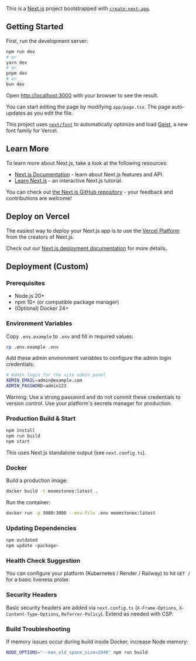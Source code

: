 This is a [Next.js](https://nextjs.org) project bootstrapped with [`create-next-app`](https://nextjs.org/docs/app/api-reference/cli/create-next-app).

## Getting Started

First, run the development server:

```bash
npm run dev
# or
yarn dev
# or
pnpm dev
# or
bun dev
```

Open [http://localhost:3000](http://localhost:3000) with your browser to see the result.

You can start editing the page by modifying `app/page.tsx`. The page auto-updates as you edit the file.

This project uses [`next/font`](https://nextjs.org/docs/app/building-your-application/optimizing/fonts) to automatically optimize and load [Geist](https://vercel.com/font), a new font family for Vercel.

## Learn More

To learn more about Next.js, take a look at the following resources:

- [Next.js Documentation](https://nextjs.org/docs) - learn about Next.js features and API.
- [Learn Next.js](https://nextjs.org/learn) - an interactive Next.js tutorial.

You can check out [the Next.js GitHub repository](https://github.com/vercel/next.js) - your feedback and contributions are welcome!

## Deploy on Vercel

The easiest way to deploy your Next.js app is to use the [Vercel Platform](https://vercel.com/new?utm_medium=default-template&filter=next.js&utm_source=create-next-app&utm_campaign=create-next-app-readme) from the creators of Next.js.

Check out our [Next.js deployment documentation](https://nextjs.org/docs/app/building-your-application/deploying) for more details.

## Deployment (Custom)

### Prerequisites
* Node.js 20+
* npm 10+ (or compatible package manager)
* (Optional) Docker 24+

### Environment Variables
Copy `.env.example` to `.env` and fill in required values:

```bash
cp .env.example .env
```

Add these admin environment variables to configure the admin login credentials:

```bash
# Admin login for the site admin panel
ADMIN_EMAIL=admin@example.com
ADMIN_PASSWORD=admin123
```

Warning: Use a strong password and do not commit these credentials to version control. Use your platform's secrets manager for production.

### Production Build & Start
```bash
npm install
npm run build
npm start
```
This uses Next.js standalone output (see `next.config.ts`).

### Docker
Build a production image:
```bash
docker build -t meemstonex:latest .
```
Run the container:
```bash
docker run -p 3000:3000 --env-file .env meemstonex:latest
```

### Updating Dependencies
```bash
npm outdated
npm update <package>
```

### Health Check Suggestion
You can configure your platform (Kubernetes / Render / Railway) to hit `GET /` for a basic liveness probe.

### Security Headers
Basic security headers are added via `next.config.ts` (`X-Frame-Options`, `X-Content-Type-Options`, `Referrer-Policy`). Extend as needed with CSP.

### Build Troubleshooting
If memory issues occur during build inside Docker, increase Node memory:
```bash
NODE_OPTIONS="--max_old_space_size=2048" npm run build
```
